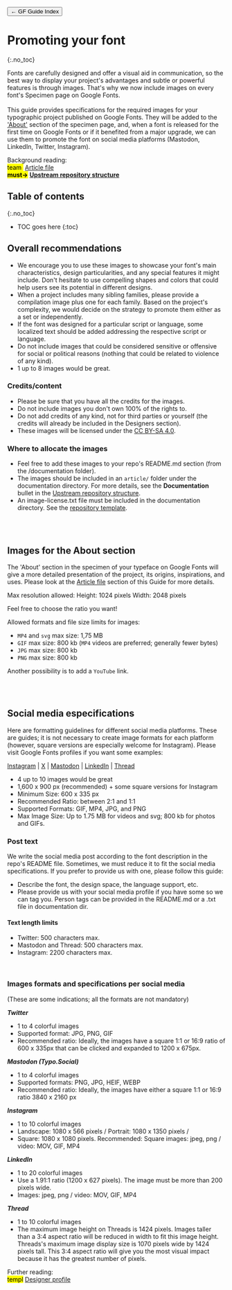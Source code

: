 <link href="style.css" rel="stylesheet">

<a href="./index"><button class="button button-i">&larr; GF Guide Index</button></a>

# Promoting your font
{:.no_toc}

<div class="callout">

Fonts are carefully designed and offer a visual aid in communication, so the best way to display your project's advantages and subtle or powerful features is through images. That's why we now include images on every font's Specimen page on Google Fonts. 
<br><br>
This guide provides specifications for the required images for your typographic project published on Google Fonts. They will be added to the <a href="https://fonts.google.com/specimen/Ojuju/about">'About'</a> section of the specimen page, and, when a font is released for the first time on Google Fonts or if it benefited from a major upgrade, we can use them to promote the font on social media platforms (Mastodon, LinkedIn, Twitter, Instagram).

</div>

<div class="context-reading">
    Background reading:<br>
    <mark class="brown">team&nbsp;</mark> <a href="./article">Article file</a>
    <br>
    <mark class="green"><b>must&rarr;</b></mark> <a href="./upstream" style="font-weight:bold">Upstream repository structure</a>
</div>

## Table of contents
{:.no_toc}
* TOC goes here
{:toc}

## Overall recommendations

- We encourage you to use these images to showcase your font's main characteristics, design particularities, and any special features it might include. Don't hesitate to use compelling shapes and colors that could help users see its potential in different designs.
- When a project includes many sibling families, please provide a compilation image plus one for each family. Based on the project's complexity, we would decide on the strategy to promote them either as a set or independently.
- If the font was designed for a particular script or language, some localized text should be added addressing the respective script or language.
- Do not include images that could be considered sensitive or offensive for social or political reasons (nothing that could be related to violence of any kind).
- 1 up to 8 images would be great.

### Credits/content

- Please be sure that you have all the credits for the images.
- Do not include images you don't own 100% of the rights to.
- Do not add credits of any kind, not for third parties or yourself (the credits will already be included in the Designers section).
- These images will be licensed under the [CC BY-SA 4.0](https://creativecommons.org/licenses/by-sa/4.0). 

### Where to allocate the images

- Feel free to add these images to your repo's README.md section (from the /documentation folder).
- The images should be included in an `article/` folder under the documentation directory. For more details, see the **Documentation** bullet in the [Upstream repository structure](./upstream/). 
- An image-license.txt file must be included in the documentation directory. See the <a href="https://github.com/googlefonts/googlefonts-project-template/tree/main/documentation"> repository template</a>.

<br><br>

## Images for the About section

The 'About' section in the specimen of your typeface on Google Fonts will give a more detailed presentation of the project, its origins, inspirations, and uses. Please look at the [Article file](./article.md) section of this Guide for more details.

Max resolution allowed:
Height: 1024 pixels
Width: 2048 pixels

Feel free to choose the ratio you want!

Allowed formats and file size limits for images:
- `MP4` and `svg` max size: 1,75 MB
- `GIF` max size: 800 kb (`MP4` videos are preferred; generally fewer bytes)
- `JPG` max size: 800 kb
- `PNG` max size: 800 kb

Another possibility is to add a `YouTube` link. 


<br><br>

## Social media especifications

Here are formatting guidelines for different social media platforms. These are guides; it is not necessary to create image formats for each platform (however, square versions are especially welcome for Instagram).
Please visit Google Fonts profiles if you want some examples:

<a href="https://www.instagram.com/googlefonts/"> Instagram</a>  |  <a href="https://x.com/googlefonts"> X</a>  |  <a href="https://typo.social/@googlefonts"> Mastodon</a>  |  <a href="https://www.linkedin.com/company/google-fonts/"> LinkedIn</a>  |  <a href="https://www.threads.net/@googlefonts"> Thread</a>

- 4 up to 10 images would be great
- 1,600 x 900 px (recommended) + some square versions for Instagram
- Minimum Size: 600 x 335 px
- Recommended Ratio: between 2:1 and 1:1
- Supported Formats: GIF, MP4, JPG, and PNG
- Max Image Size: Up to 1.75 MB for videos and svg; 800 kb for photos and GIFs. 

### Post text					
We write the social media post according to the font description in the repo's README file. Sometimes, we must reduce it to fit the social media specifications. If you prefer to provide us with one, please follow this guide:				
- Describe the font, the design space, the language support, etc. 
- Please provide us with your social media profile if you have some so we can tag you. Person tags can be provided in the README.md or a .txt file in documentation dir.

#### Text length limits
- Twitter: 500 characters max.
- Mastodon and Thread: 500 characters max.
- Instagram: 2200 characters max.

<br>

### Images formats and specifications per social media
(These are some indications; all the formats are not mandatory)

***Twitter***
- 1 to 4 colorful images
- Supported format: JPG, PNG, GIF
- Recommended ratio: Ideally, the images have a square 1:1 or 16:9 ratio of 600 x 335px that can be clicked and expanded to 1200 x 675px.

***Mastodon (Typo.Social)***
- 1 to 4 colorful images
- Supported formats: PNG, JPG, HEIF, WEBP
- Recommended ratio: Ideally, the images have either a square 1:1 or 16:9 ratio 3840 x 2160 px

***Instagram***
- 1 to 10 colorful images
- Landscape: 1080 x 566 pixels / Portrait: 1080 x 1350 pixels / 
- Square: 1080 x 1080 pixels. Recommended: Square
images: jpeg, png / video: MOV, GIF, MP4 

***LinkedIn***
- 1 to 20 colorful images
- Use a 1.91:1 ratio (1200 x 627 pixels). The image must be more than 200 pixels wide.
- Images: jpeg, png / video: MOV, GIF, MP4 

***Thread***
- 1 to 10 colorful images
- The maximum image height on Threads is 1424 pixels. Images taller than a 3:4 aspect ratio will be reduced in width to fit this image height. Threads's maximum image display size is 1070 pixels wide by 1424 pixels tall. This 3:4 aspect ratio will give you the most visual impact because it has the greatest number of pixels. 




<div class="next-reading">
    Further reading:<br>
    <mark class="grey">templ</mark> <a href="./profile">Designer profile</a>
</div>
